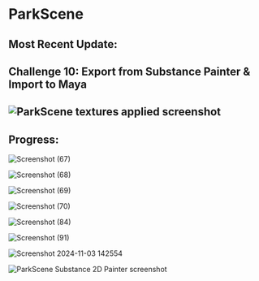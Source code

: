 # ParkScene

Most Recent Update: 
----
Challenge 10: Export from Substance Painter & Import to Maya
--------------------------------------------
![ParkScene textures applied screenshot](https://github.com/user-attachments/assets/3fea6e2a-82bb-4234-97ef-8af5a20e28ac)
--------
**Progress**:
-------
![Screenshot (67)](https://github.com/user-attachments/assets/f8eac361-a0d1-4bf1-9205-6a4d850f1ae7)

![Screenshot (68)](https://github.com/user-attachments/assets/5c2b3b4b-0539-46e8-9c4c-67cf19c496f3)

![Screenshot (69)](https://github.com/user-attachments/assets/1564cfd2-972d-4c3f-8c13-76d69aea752e)

![Screenshot (70)](https://github.com/user-attachments/assets/7eb16053-fc55-4236-9ea3-35d8a9e12b23)

![Screenshot (84)](https://github.com/user-attachments/assets/4f6836e7-04d4-43cc-a1b6-97d8ab73dc7a)

![Screenshot (91)](https://github.com/user-attachments/assets/0559e6fe-7f40-460f-bb3b-4bd21c0348ea)

![Screenshot 2024-11-03 142554](https://github.com/user-attachments/assets/4daff5ac-df72-4cd7-afaa-dce57e4bfbc5)

![ParkScene Substance 2D Painter screenshot](https://github.com/user-attachments/assets/2dd10199-249e-4a0f-8e47-eb7a8af8cdf2)

